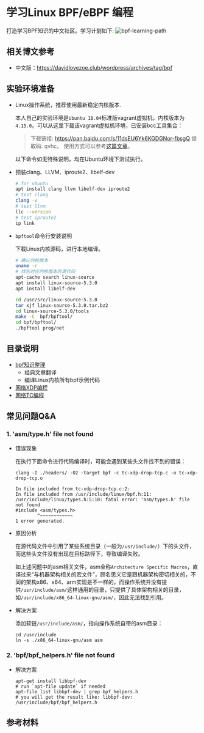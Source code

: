 # 学习Linux BPF/eBPF 编程

打造学习BPF知识的中文社区。学习计划如下:
![bpf-learning-path](https://davidlovezoe.club/wordpress/wp-content/uploads/2020/06/eBPF-learning-002-2048x1528.png)

## 相关博文参考
- 中文版：https://davidlovezoe.club/wordpress/archives/tag/bpf

## 实验环境准备
- Linux操作系统，推荐使用最新稳定内核版本.
  
  本人自己的实验环境是`Ubuntu 18.04`标准版vagrant虚拟机，内核版本为`4.15.0`。可以从这里下载该vagrant虚拟机环境，已安装bcc工具集合：
  
  > 下载链接: https://pan.baidu.com/s/11dsEU6Yk6KGDGNor-fbsgQ 提取码: qvhc。
  > 使用方式可以参考[这篇文章](https://davidlovezoe.club/ebpf-learning-bcc-intro)。
  
  以下命令如无特殊说明，均在Ubuntu环境下测试执行。

- 预装clang、LLVM、iproute2、libelf-dev
  ```bash
  # for ubuntu
  apt install clang llvm libelf-dev iproute2
  # test clang
  clang -v
  # test llvm
  llc --version
  # test iproute2
  ip link
  ```
- `bpftool`命令行安装说明

  下载Linux内核源码，进行本地编译。
  ```bash
  # 确认内核版本
  uname -r
  # 找到对应内核版本的源代码
  apt-cache search linux-source
  apt install linux-source-5.3.0
  apt install libelf-dev

  cd /usr/src/linux-source-5.3.0
  tar xjf linux-source-5.3.0.tar.bz2
  cd linux-source-5.3.0/tools
  make -C  bpf/bpftool/
  cd bpf/bpftool/
  ./bpftool prog/net
  ```

## 目录说明
- [bpf知识整理](./bpf/README.md)
  - 经典文章翻译
  - 编译Linux内核所有bpf示例代码
- [网络XDP编程](./xdp/README.md) 
- [网络TC编程](./tc/README.md)

## 常见问题Q&A
### 1. 'asm/type.h' file not found

- 错误现象

  在执行下面命令进行代码编译时，可能会遇到某些头文件找不到的错误：

  ```shell
  clang -I ./headers/ -O2 -target bpf -c tc-xdp-drop-tcp.c -o tc-xdp-drop-tcp.o

  In file included from tc-xdp-drop-tcp.c:2:
  In file included from /usr/include/linux/bpf.h:11:
  /usr/include/linux/types.h:5:10: fatal error: 'asm/types.h' file not found
  #include <asm/types.h>
          ^~~~~~~~~~~~~
  1 error generated.
  ```

- 原因分析

  在源代码文件中引用了某些系统目录（一般为`/usr/include/`）下的头文件，而这些头文件没有出现在目标路径下，导致编译失败。
  
  如上述问题中的asm相关文件，asm全称`Architecture Specific Macros`，直译过来“与机器架构相关的宏文件”，顾名思义它是跟机器架构密切相关的，不同的架构x86、x64、arm实现是不一样的，而操作系统并没有提供`/usr/include/asm/`这样通用的目录，只提供了具体架构相关的目录，如`/usr/include/x86_64-linux-gnu/asm/`，因此无法找到引用。

- 解决方案
  
  添加软链`/usr/include/asm/`，指向操作系统自带的asm目录：
  ```shell
  cd /usr/include
  ln -s ./x86_64-linux-gnu/asm asm
  ```
### 2. 'bpf/bpf_helpers.h' file not found
- 解决方案
  
  ```shell
  apt-get install libbpf-dev
  # run `apt-file update` if needed
  apt-file list libbpf-dev | grep bpf_helpers.h
  # you will get the result like: libbpf-dev: /usr/include/bpf/bpf_helpers.h
  ```
  
## 参考材料
